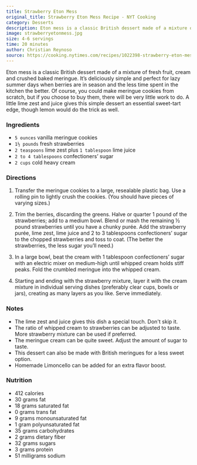 ```yaml
---
title: Strawberry Eton Mess
original_title: Strawberry Eton Mess Recipe - NYT Cooking
category: Desserts
description: Eton mess is a classic British dessert made of a mixture of fresh fruit, cream and crushed baked meringue. It’s deliciously simple and perfect for lazy summer days when berries are in season and the less time spent in the kitchen the better.
image: strawberryetonmess.jpg
size: 4-6 servings
time: 20 minutes
author: Christian Reynoso
source: https://cooking.nytimes.com/recipes/1022398-strawberry-eton-mess
---
```


Eton mess is a classic British dessert made of a mixture of fresh fruit, cream and crushed baked meringue. It’s deliciously simple and perfect for lazy summer days when berries are in season and the less time spent in the kitchen the better. Of course, you could make meringue cookies from scratch, but if you choose to buy them, there will be very little work to do. A little lime zest and juice gives this simple dessert an essential sweet-tart edge, though lemon would do the trick as well.

### Ingredients

* `5 ounces` vanilla meringue cookies
* `1½ pounds` fresh strawberries
* `2 teaspoons` lime zest plus `1 tablespoon` lime juice
* `2 to 4 tablespoons` confectioners’ sugar
* `2 cups` cold heavy cream

### Directions

1. Transfer the meringue cookies to a large, resealable plastic bag. Use a rolling pin to lightly crush the cookies. (You should have pieces of varying sizes.)

2. Trim the berries, discarding the greens. Halve or quarter 1 pound of the strawberries; add to a medium bowl. Blend or mash the remaining ½ pound strawberries until you have a chunky purée. Add the strawberry purée, lime zest, lime juice and 2 to 3 tablespoons confectioners’ sugar to the chopped strawberries and toss to coat. (The better the strawberries, the less sugar you’ll need.)

3. In a large bowl, beat the cream with 1 tablespoon confectioners’ sugar with an electric mixer on medium-high until whipped cream holds stiff peaks. Fold the crumbled meringue into the whipped cream.

4. Starting and ending with the strawberry mixture, layer it with the cream mixture in individual serving dishes (preferably clear cups, bowls or jars), creating as many layers as you like. Serve immediately.

### Notes

- The lime zest and juice gives this dish a special touch. Don't skip it.
- The ratio of whipped cream to strawberries can be adjusted to taste. More strawberry mixture can be used if preferred.
- The meringue cream can be quite sweet. Adjust the amount of sugar to taste.
- This dessert can also be made with British meringues for a less sweet option.
- Homemade Limoncello can be added for an extra flavor boost.

### Nutrition

* 412 calories
* 30 grams fat
* 18 grams saturated fat
* 0 grams trans fat
* 9 grams monounsaturated fat
* 1 gram polyunsaturated fat
* 35 grams carbohydrates
* 2 grams dietary fiber
* 32 grams sugars
* 3 grams protein
* 51 milligrams sodium